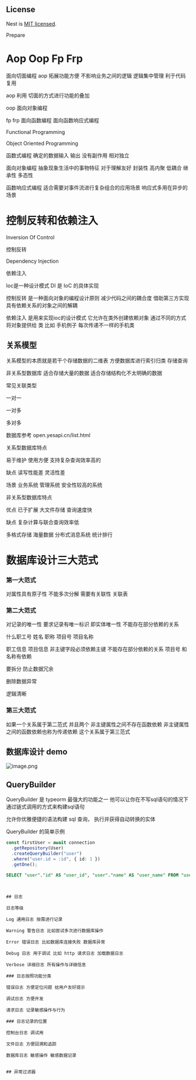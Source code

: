 ## License

Nest is [MIT licensed](LICENSE).

Prepare


# Aop Oop Fp Frp

面向切面编程 aop 拓展功能方便 不影响业务之间的逻辑 逻辑集中管理 利于代码复用

aop 利用 切面的方式进行功能的叠加

oop 面向对象编程

fp frp 面向函数编程 面向函数响应式编程


Functional Programming

Object Oriented Programming

函数式编程 确定的数据输入 输出 没有副作用 相对独立

面向对象编程 抽象现象生活中的事物特征 对于理解友好 封装性 高内聚 低耦合 继承性 多态性

函数响应式编程 适合需要对事件流进行复杂组合的应用场景 响应式多用在异步的场景


# 控制反转和依赖注入

Inversion Of Control

控制反转

Dependency Injection

依赖注入

Ioc是一种设计模式 DI 是 IoC 的具体实现

控制反转 是一种面向对象的编程设计原则 减少代码之间的耦合度 借助第三方实现具有依赖关系的对象之间的解耦

依赖注入 是用来实现ioc的设计模式 它允许在类外创建依赖对象 通过不同的方式将对象提供给 类  比如 手机例子 每次传递不一样的手机类



## 关系模型 

关系模型的本质就是若干个存储数据的二维表 方便数据库进行索引归类 存储查询

非关系型数据库 适合存储大量的数据 适合存储结构化不太明确的数据

常见关联类型 

一对一

一对多

多对多

数据库参考 open.yesapi.cn/list.html

关系型数据库特点

易于维护 使用方便 支持复杂查询效率高的

缺点 读写性能差 灵活性差

场景 业务系统 管理系统 安全性较高的系统

非关系型数据库特点

优点 已于扩展 大文件存储 查询速度快

缺点 复杂计算与联合查询效率低

多格式存储 海量数据 分布式消息系统 统计排行



# 数据库设计三大范式


### 第一大范式
对属性具有原子性 不能多次分解 需要有关联性 关联表

### 第二大范式
对记录的唯一性 要求记录有唯一标识 即实体唯一性 不能存在部分依赖的关系

什么职工号 姓名 职称 项目号 项目名称

职工信息 项目信息 非主键字段必须依赖主键 不能存在部分依赖的关系 项目号 和 名称有依赖

要拆分  防止数据冗余

删除数据异常

逻辑清晰


### 第三大范式

如果一个关系属于第二范式 并且两个 非主键属性之间不存在函数依赖 非主键属性之间的函数依赖也称为传递依赖 这个关系属于第三范式


## 数据库设计 demo


![image.png](https://p3-juejin.byteimg.com/tos-cn-i-k3u1fbpfcp/f979347948e44ad7962c63c992cb2879~tplv-k3u1fbpfcp-watermark.image?)



## QueryBuilder 

QueryBuilder 是 typeorm 最强大的功能之一 他可以让你在不写sql语句的情况下 通过链式调用的方式来构建sql语句

允许你优雅便捷的语法构建 sql 查询， 执行并获得自动转换的实体

QueryBuilder 的简单示例

```ts
const firstUser = await connection
  .getRepository(User)
  .createQueryBuilder("user")
  .where("user.id = :id", { id: 1 })
  .getOne();
```

```sql
SELECT "user"."id" AS "user_id", "user"."name" AS "user_name" FROM "user" "user" WHERE user.id = 1
```

```


## 日志

日志等级

Log 通用日志 按需进行记录

Warning 警告日志 比如尝试多次进行数据库操作

Error 错误日志 比如数据库连接失败 数据库异常

Debug 日志 用于调试 比如 http 请求日志 加载数据日志

Verbose 详细日志 所有操作与详细信息

### 日志按照功能分类

错误日志 方便定位问题 给用户友好提示

调试日志 方便开发

请求日志 记录敏感操作与行为

### 日志记录的位置 

控制台日志 调试用

文件日志 方便回溯和追踪

数据库日志 敏感操作 敏感数据记录


## 异常过滤器